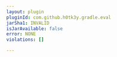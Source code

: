 ```yaml
---
layout: plugin
pluginId: com.github.h0tk3y.gradle.eval
jarSha1: INVALID
isJarAvailable: false
error: NONE
violations: []

---
```

